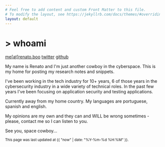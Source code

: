 ```yaml
---
# Feel free to add content and custom Front Matter to this file.
# To modify the layout, see https://jekyllrb.com/docs/themes/#overriding-theme-defaults
layout: default
---
```

# > whoami

[me[at]renato.boo](mailto:me@renato.boo)
[twitter](https://twitter.com/@renatoisnotreal)
[github](https://github.com/renatorpn)

My name is Renato and I'm just another cowboy in the cyberspace. This is my home for posting my research notes and snippets.

I've been working in the tech industry for 10+ years, 6 of those years in the cybersecurity industry in a wide variety of technical roles. In the past few years I've been focusing on application security and testing applications.

Currently away from my home country. My languages are portuguese, spanish and english.

My opinions are my own and they can and WILL be wrong sometimes - please, contact me so I can listen to you.

See you, space cowboy...

<sub>This page was last updated at {{ "now" | date: "%Y-%m-%d %H:%M" }}.</sub>
